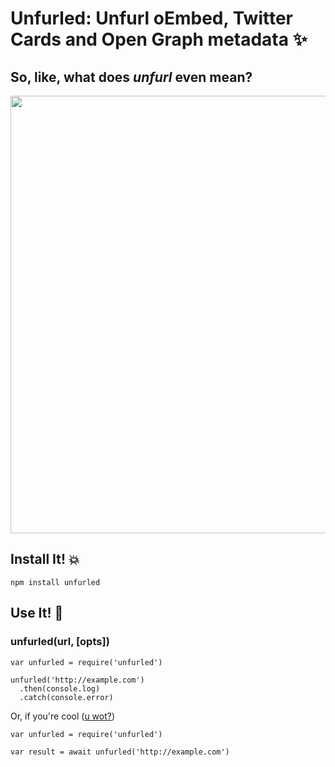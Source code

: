 # Unfurled: Unfurl oEmbed, Twitter Cards and Open Graph metadata :sparkles:

## So, like, what does _unfurl_ even mean?

<img src="https://i.imgur.com/FpVpdij.png" width="700">


## Install It! :boom:

`npm install unfurled`

## Use It! :tada:
### unfurled(url, [opts])


```
var unfurled = require('unfurled')

unfurled('http://example.com')
  .then(console.log)
  .catch(console.error)
```

Or, if you're cool ([u wot?](https://jakearchibald.com/2014/es7-async-functions/))

```
var unfurled = require('unfurled')

var result = await unfurled('http://example.com')
```
